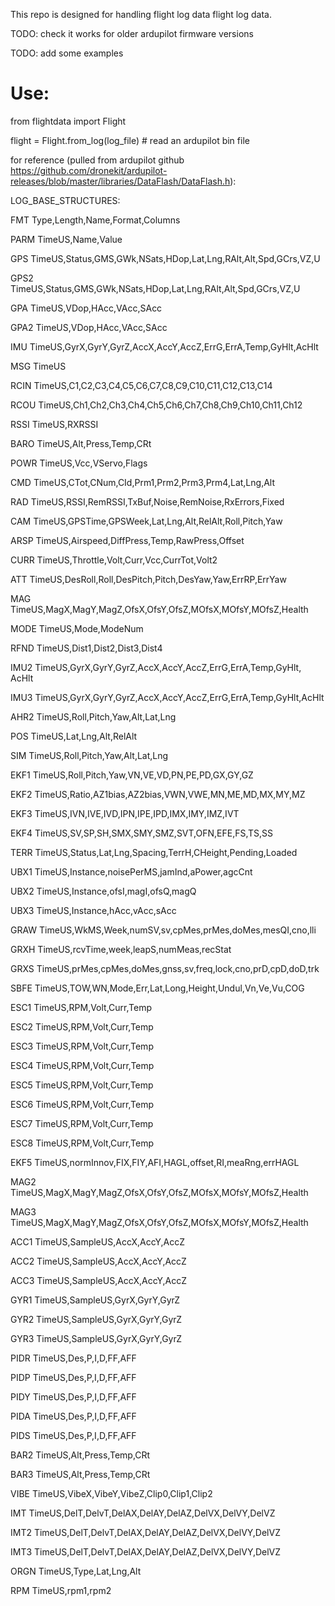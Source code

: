 This repo is designed for handling flight log data flight log data.

TODO: check it works for older ardupilot firmware versions

TODO: add some examples

# Use:

from flightdata import Flight

flight = Flight.from_log(log_file) # read an ardupilot bin file


for reference (pulled from ardupilot github https://github.com/dronekit/ardupilot-releases/blob/master/libraries/DataFlash/DataFlash.h):

LOG_BASE_STRUCTURES:

FMT       Type,Length,Name,Format,Columns

PARM      TimeUS,Name,Value

GPS       TimeUS,Status,GMS,GWk,NSats,HDop,Lat,Lng,RAlt,Alt,Spd,GCrs,VZ,U

GPS2      TimeUS,Status,GMS,GWk,NSats,HDop,Lat,Lng,RAlt,Alt,Spd,GCrs,VZ,U

GPA       TimeUS,VDop,HAcc,VAcc,SAcc

GPA2      TimeUS,VDop,HAcc,VAcc,SAcc

IMU       TimeUS,GyrX,GyrY,GyrZ,AccX,AccY,AccZ,ErrG,ErrA,Temp,GyHlt,AcHlt

MSG       TimeUS

RCIN      TimeUS,C1,C2,C3,C4,C5,C6,C7,C8,C9,C10,C11,C12,C13,C14

RCOU      TimeUS,Ch1,Ch2,Ch3,Ch4,Ch5,Ch6,Ch7,Ch8,Ch9,Ch10,Ch11,Ch12

RSSI      TimeUS,RXRSSI

BARO      TimeUS,Alt,Press,Temp,CRt

POWR      TimeUS,Vcc,VServo,Flags

CMD       TimeUS,CTot,CNum,CId,Prm1,Prm2,Prm3,Prm4,Lat,Lng,Alt

RAD       TimeUS,RSSI,RemRSSI,TxBuf,Noise,RemNoise,RxErrors,Fixed

CAM       TimeUS,GPSTime,GPSWeek,Lat,Lng,Alt,RelAlt,Roll,Pitch,Yaw

ARSP      TimeUS,Airspeed,DiffPress,Temp,RawPress,Offset

CURR      TimeUS,Throttle,Volt,Curr,Vcc,CurrTot,Volt2

ATT       TimeUS,DesRoll,Roll,DesPitch,Pitch,DesYaw,Yaw,ErrRP,ErrYaw

MAG       TimeUS,MagX,MagY,MagZ,OfsX,OfsY,OfsZ,MOfsX,MOfsY,MOfsZ,Health

MODE      TimeUS,Mode,ModeNum

RFND      TimeUS,Dist1,Dist2,Dist3,Dist4

IMU2        TimeUS,GyrX,GyrY,GyrZ,AccX,AccY,AccZ,ErrG,ErrA,Temp,GyHlt, AcHlt 

IMU3        TimeUS,GyrX,GyrY,GyrZ,AccX,AccY,AccZ,ErrG,ErrA,Temp,GyHlt,AcHlt 

AHR2        TimeUS,Roll,Pitch,Yaw,Alt,Lat,Lng 

POS         TimeUS,Lat,Lng,Alt,RelAlt 

SIM         TimeUS,Roll,Pitch,Yaw,Alt,Lat,Lng 

EKF1        TimeUS,Roll,Pitch,Yaw,VN,VE,VD,PN,PE,PD,GX,GY,GZ 

EKF2        TimeUS,Ratio,AZ1bias,AZ2bias,VWN,VWE,MN,ME,MD,MX,MY,MZ 

EKF3        TimeUS,IVN,IVE,IVD,IPN,IPE,IPD,IMX,IMY,IMZ,IVT 

EKF4        TimeUS,SV,SP,SH,SMX,SMY,SMZ,SVT,OFN,EFE,FS,TS,SS 

TERR        TimeUS,Status,Lat,Lng,Spacing,TerrH,CHeight,Pending,Loaded 

UBX1        TimeUS,Instance,noisePerMS,jamInd,aPower,agcCnt 

UBX2        TimeUS,Instance,ofsI,magI,ofsQ,magQ 

UBX3        TimeUS,Instance,hAcc,vAcc,sAcc 

GRAW        TimeUS,WkMS,Week,numSV,sv,cpMes,prMes,doMes,mesQI,cno,lli 

GRXH        TimeUS,rcvTime,week,leapS,numMeas,recStat 

GRXS        TimeUS,prMes,cpMes,doMes,gnss,sv,freq,lock,cno,prD,cpD,doD,trk 

SBFE        TimeUS,TOW,WN,Mode,Err,Lat,Long,Height,Undul,Vn,Ve,Vu,COG 

ESC1        TimeUS,RPM,Volt,Curr,Temp 

ESC2        TimeUS,RPM,Volt,Curr,Temp 

ESC3        TimeUS,RPM,Volt,Curr,Temp 

ESC4        TimeUS,RPM,Volt,Curr,Temp 

ESC5        TimeUS,RPM,Volt,Curr,Temp 

ESC6        TimeUS,RPM,Volt,Curr,Temp 

ESC7        TimeUS,RPM,Volt,Curr,Temp 

ESC8        TimeUS,RPM,Volt,Curr,Temp 

EKF5        TimeUS,normInnov,FIX,FIY,AFI,HAGL,offset,RI,meaRng,errHAGL 

MAG2        TimeUS,MagX,MagY,MagZ,OfsX,OfsY,OfsZ,MOfsX,MOfsY,MOfsZ,Health 

MAG3        TimeUS,MagX,MagY,MagZ,OfsX,OfsY,OfsZ,MOfsX,MOfsY,MOfsZ,Health 

ACC1        TimeUS,SampleUS,AccX,AccY,AccZ 

ACC2        TimeUS,SampleUS,AccX,AccY,AccZ 

ACC3        TimeUS,SampleUS,AccX,AccY,AccZ 

GYR1        TimeUS,SampleUS,GyrX,GyrY,GyrZ 

GYR2        TimeUS,SampleUS,GyrX,GyrY,GyrZ 

GYR3        TimeUS,SampleUS,GyrX,GyrY,GyrZ 

PIDR        TimeUS,Des,P,I,D,FF,AFF 

PIDP        TimeUS,Des,P,I,D,FF,AFF 

PIDY        TimeUS,Des,P,I,D,FF,AFF 

PIDA        TimeUS,Des,P,I,D,FF,AFF 

PIDS        TimeUS,Des,P,I,D,FF,AFF 

BAR2        TimeUS,Alt,Press,Temp,CRt 

BAR3        TimeUS,Alt,Press,Temp,CRt 

VIBE        TimeUS,VibeX,VibeY,VibeZ,Clip0,Clip1,Clip2 

IMT         TimeUS,DelT,DelvT,DelAX,DelAY,DelAZ,DelVX,DelVY,DelVZ 

IMT2        TimeUS,DelT,DelvT,DelAX,DelAY,DelAZ,DelVX,DelVY,DelVZ 

IMT3        TimeUS,DelT,DelvT,DelAX,DelAY,DelAZ,DelVX,DelVY,DelVZ 

ORGN        TimeUS,Type,Lat,Lng,Alt 

RPM         TimeUS,rpm1,rpm2
